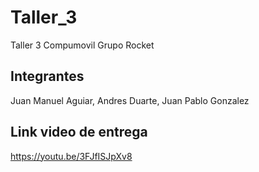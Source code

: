 # Taller_3
Taller 3 Compumovil Grupo Rocket
## Integrantes
Juan Manuel Aguiar, Andres Duarte, Juan Pablo Gonzalez
## Link video de entrega
https://youtu.be/3FJfISJpXv8
